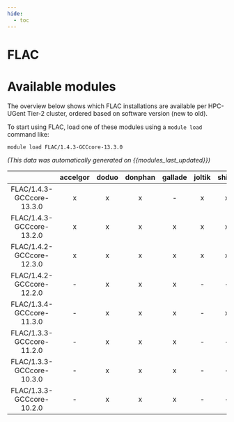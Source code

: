 ```yaml
---
hide:
  - toc
---
```


FLAC
====

# Available modules


The overview below shows which FLAC installations are available per HPC-UGent Tier-2 cluster, ordered based on software version (new to old).

To start using FLAC, load one of these modules using a `module load` command like:

```shell
module load FLAC/1.4.3-GCCcore-13.3.0
```

*(This data was automatically generated on {{modules_last_updated}})*  

| |accelgor|doduo|donphan|gallade|joltik|shinx|skitty|
| :---: | :---: | :---: | :---: | :---: | :---: | :---: | :---: |
|FLAC/1.4.3-GCCcore-13.3.0|x|x|x|-|x|x|x|
|FLAC/1.4.3-GCCcore-13.2.0|x|x|x|x|x|x|x|
|FLAC/1.4.2-GCCcore-12.3.0|x|x|x|x|x|x|x|
|FLAC/1.4.2-GCCcore-12.2.0|-|x|x|x|-|-|-|
|FLAC/1.3.4-GCCcore-11.3.0|-|x|x|x|-|x|-|
|FLAC/1.3.3-GCCcore-11.2.0|-|x|x|x|-|-|-|
|FLAC/1.3.3-GCCcore-10.3.0|-|x|x|x|-|-|-|
|FLAC/1.3.3-GCCcore-10.2.0|-|x|x|x|-|-|-|
